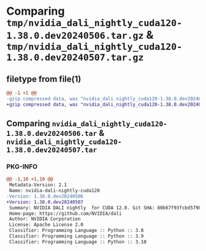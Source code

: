 # Comparing `tmp/nvidia_dali_nightly_cuda120-1.38.0.dev20240506.tar.gz` & `tmp/nvidia_dali_nightly_cuda120-1.38.0.dev20240507.tar.gz`

## filetype from file(1)

```diff
@@ -1 +1 @@
-gzip compressed data, was "nvidia_dali_nightly_cuda120-1.38.0.dev20240506.tar", last modified: Mon Apr  5 07:00:00 1993, max compression
+gzip compressed data, was "nvidia_dali_nightly_cuda120-1.38.0.dev20240507.tar", last modified: Mon Apr  5 07:00:00 1993, max compression
```

## Comparing `nvidia_dali_nightly_cuda120-1.38.0.dev20240506.tar` & `nvidia_dali_nightly_cuda120-1.38.0.dev20240507.tar`

### PKG-INFO

```diff
@@ -1,10 +1,10 @@
 Metadata-Version: 2.1
 Name: nvidia-dali-nightly-cuda120
-Version: 1.38.0.dev20240506
+Version: 1.38.0.dev20240507
 Summary: NVIDIA DALI nightly  for CUDA 12.0. Git SHA: 80b67f93fcbd57985b35db94e9788602334ea37f
 Home-page: https://github.com/NVIDIA/dali
 Author: NVIDIA Corporation
 License: Apache License 2.0
 Classifier: Programming Language :: Python :: 3.8
 Classifier: Programming Language :: Python :: 3.9
 Classifier: Programming Language :: Python :: 3.10
```

